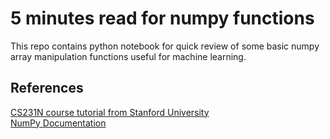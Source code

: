 # **5 minutes read for numpy functions** <br>
This repo contains python notebook for quick review of some basic numpy array manipulation functions useful for machine learning. <br>

## **References** <br>
[CS231N course tutorial from Stanford University]([url](https://cs231n.github.io/python-numpy-tutorial/)) <br>
[NumPy Documentation]([url](https://numpy.org/doc/stable/reference/routines.array-manipulation.html)) <br>
